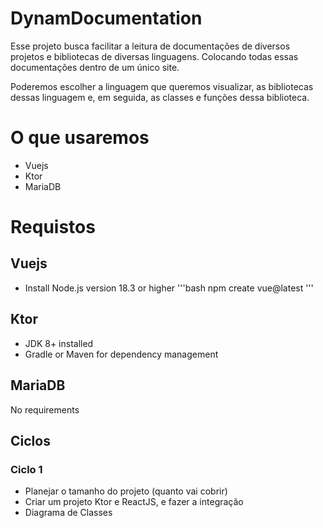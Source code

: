 # DynamDocumentation

Esse projeto busca facilitar a leitura de documentações de diversos projetos e bibliotecas de diversas linguagens. Colocando todas essas documentações dentro de um único site.

Poderemos escolher a linguagem que queremos visualizar, as bibliotecas dessas linguagem e, em seguida, as classes e funções dessa biblioteca.

# O que usaremos
- Vuejs
- Ktor
- MariaDB

# Requistos
## Vuejs
+ Install Node.js version 18.3 or higher
'''bash
npm create vue@latest
'''

## Ktor
+ JDK 8+ installed
+ Gradle or Maven for dependency management

## MariaDB
No requirements

## Ciclos

### Ciclo 1
- Planejar o tamanho do projeto (quanto vai cobrir)
- Criar um projeto Ktor e ReactJS, e fazer a integração
- Diagrama de Classes